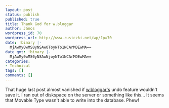 ```yaml
---
layout: post
status: publish
published: true
title: Thank God for w.bloggar
author: János
wordpress_id: 70
wordpress_url: http://www.rusiczki.net/wp/?p=70
date: !binary |-
  MjAwMy0wMS0yNSAwOToyNTo1NCArMDEwMA==
date_gmt: !binary |-
  MjAwMy0wMS0yNSAwNjoyNTo1NCArMDEwMA==
categories:
- Technical
tags: []
comments: []
---
```

<p>That huge last post almost vanished if <a href="http://wbloggar.com/">w.bloggar's</a> undo feature wouldn't save it. I ran out of diskspace on the server or something like this... It seems that Movable Type wasn't able to write into the database. Phew!</p>

